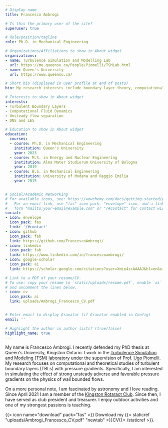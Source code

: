 ```yaml
---
# Display name
title: Francesco Ambrogi

# Is this the primary user of the site?
superuser: true

# Role/position/tagline
role: Ph.D. in Mechanical Engineering

# Organizations/Affiliations to show in About widget
organizations:
- name: Turbulence Simulation and Modelling Lab
  url: https://me.queensu.ca/People/Piomelli/TSMLab.html
- name: Queen's University
  url: https://www.queensu.ca/

# Short bio (displayed in user profile at end of posts)
bio: My research interests include boundary layer theory, computational fluid dynamics, direct numerical and large eddy simulations of turbulent flows.

# Interests to show in About widget
interests:
- Turbulent Boundary Layers
- Computational Fluid Dynamics
- Unsteady flow separation
- DNS and LES

# Education to show in About widget
education:
  courses:
  - course: Ph.D. in Mechanical Engineering
    institution: Queen's University
    year: 2023
  - course: M.S. in Energy and Nuclear Engineering
    institution: Alma Mater Studiorum University of Bologna
    year: 2019
  - course: B.S. in Mechanical Engineering
    institution: University of Modena and Reggio Emilia
    year: 2015


# Social/Academic Networking
# For available icons, see: https://wowchemy.com/docs/getting-started/page-builder/#icons
#   For an email link, use "fas" icon pack, "envelope" icon, and a link in the
#   form "mailto:your-email@example.com" or "/#contact" for contact widget.
social:
- icon: envelope
  icon_pack: fas
  link: '/#contact'
- icon: github
  icon_pack: fab
  link: https://github.com/FrancescoAmbrogi/
- icon: linkedin
  icon_pack: fab
  link: https://www.linkedin.com/in/francescoambrogi/
- icon: google-scholar
  icon_pack: ai
  link: https://scholar.google.com/citations?user=Xmie4zcAAAAJ&hl=en&oi=ao

# Link to a PDF of your resume/CV.
# To use: copy your resume to `static/uploads/resume.pdf`, enable `ai` icons in `params.toml`,
# and uncomment the lines below.
- icon: cv
  icon_pack: ai
  link: uploads/Ambrogi_Francesco_CV.pdf


# Enter email to display Gravatar (if Gravatar enabled in Config)
email: ''

# Highlight the author in author lists? (true/false)
highlight_name: true
---
```


My name is Francesco Ambrogi. I recently defended my PhD thesis at Queen's University, Kingston Ontario. I work in the [Turbulence Simulation and Modeling (TSM) laboratory](https://smithengineering.queensu.ca/mme/faculty/piomelli/tsm-lab) under the supervision of [Prof. Ugo Piomelli](https://smithengineering.queensu.ca/directory/faculty/ugo-piomelli). My research focuses on computational and theoretical studies of turbulent boundary layers (TBLs) with pressure gradients. Specifically, I am interested in simulating the effect of strong unsteady adverse and favorable pressure gradients on the physics of wall bounded flows.

On a more personal note, I am fascinated by astronomy and I love reading. Since April 2021 I am a member of the [Kingston Rotaract Club](https://www.rotaractclubofkingston.com/meet-the-team). Since then, I have served as club president and treasurer. I enjoy outdoor activities and one of my strongest passions is teaching.


{{< icon name="download" pack="fas" >}} Download my {{< staticref "uploads/Ambrogi_Francesco_CV.pdf" "newtab" >}}CV{{< /staticref >}}.
